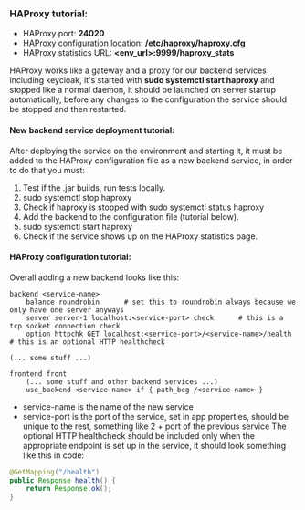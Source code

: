 ### HAProxy tutorial:

- HAProxy port: **24020**
- HAProxy configuration location: **/etc/haproxy/haproxy.cfg**
- HAProxy statistics URL: **<env_url>:9999/haproxy_stats**

HAProxy works like a gateway and a proxy for our backend services including keycloak,
it's started with **sudo systemctl start haproxy** and stopped like a normal daemon,
it should be launched on server startup automatically, before any changes to the configuration
the service should be stopped and then restarted.

#### New backend service deployment tutorial:

After deploying the service on the environment and starting it, it must be added to
the HAProxy configuration file as a new backend service, in order to do that you must:
1. Test if the .jar builds, run tests locally.
2. sudo systemctl stop haproxy
3. Check if haproxy is stopped with sudo systemctl status haproxy
4. Add the backend to the configuration file (tutorial below).
5. sudo systemctl start haproxy
6. Check if the service shows up on the HAProxy statistics page.

#### HAProxy configuration tutorial:

Overall adding a new backend looks like this:

```
backend <service-name>
    balance roundrobin      # set this to roundrobin always because we only have one server anyways
    server server-1 localhost:<service-port> check      # this is a tcp socket connection check
    option httpchk GET localhost:<service-port>/<service-name>/health       # this is an optional HTTP healthcheck
    
(... some stuff ...)

frontend front
    (... some stuff and other backend services ...)
    use_backend <service-name> if { path_beg /<service-name> }
```

- service-name is the name of the new service
- service-port is the port of the service, set in app properties, should be unique to the rest, something like 2 + port of the previous service
The optional HTTP healthcheck should be included only when the appropriate endpoint is set up in the service, it should look something like this in code:
```java
@GetMapping("/health")
public Response health() {
    return Response.ok();
}
```



        
